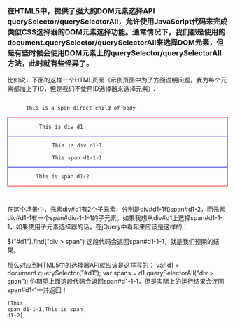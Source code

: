 ### 在HTML5中，提供了强大的DOM元素选择API querySelector/querySelectorAll，允许使用JavaScript代码来完成类似CSS选择器的DOM元素选择功能。通常情况下，我们都是使用的document.querySelector/querySelectorAll来选择DOM元素，但是有些时候会使用DOM元素上的querySelector/querySelectorAll方法，此时就有些怪异了。
比如说，下面的这样一个HTML页面（示例页面中为了方面说明问题，我为每个元素都加上了ID，但是我们不使用ID选择器来选择元素）：

 <pre><code> <body>
      <span id="s0">This is a span direct child of body</span>
      <div id="d1" style="border: 1px solid red;">
          This is div d1
          <div id="d1-1" style="border: 1px solid blue;">
              This is div d1-1 <br/>
              <span id="d1-1-1">This span d1-1-1</span> 
          </div>
         <span id="d1-2">This is span d1-2</span>
     </div>
 </body></code></pre>
在这个场景中，元素div#d1有2个子元素，分别是div#d1-1和span#d1-2，而元素div#d1-1有一个span#div-1-1-1的子元素。如果我想从div#d1上选择span#d1-1-1，如果使用子元素选择器的话，在jQuery中看起来应该是这样的：

$("#d1").find("div > span")
这段代码会返回span#d1-1-1，就是我们预期的结果。

那么对应到HTML5中的选择器API就应该是这样写的：
var d1 = document.querySelector("#d1");
var spans = d1.querySelectorAll("div > span");
你期望上面这段代码会返回span#d1-1-1，但是实际上的运行结果会连同span#d1-1一并返回！<pre><code>[<span id="d1-1-1">This span d1-1-1</span>,<span id="d1-2">This is span d1-2</span>]</code></pre>
